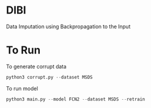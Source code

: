 # DIBI
Data Imputation using Backpropagation to the Input

# To Run

To generate corrupt data
```python
python3 corrupt.py --dataset MSDS
```

To run model
```python
python3 main.py --model FCN2 --dataset MSDS --retrain
```